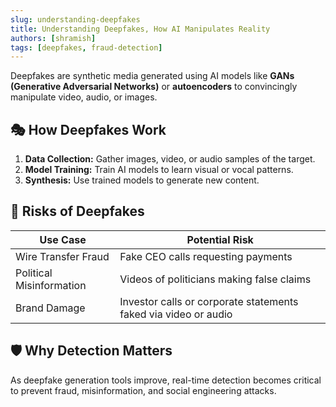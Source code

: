 ```yaml
---
slug: understanding-deepfakes
title: Understanding Deepfakes, How AI Manipulates Reality
authors: [shramish]
tags: [deepfakes, fraud-detection]
---
```


Deepfakes are synthetic media generated using AI models like **GANs (Generative Adversarial Networks)** or **autoencoders** to convincingly manipulate video, audio, or images.

<!-- truncate -->

## 🎭 How Deepfakes Work

1. **Data Collection:** Gather images, video, or audio samples of the target.
2. **Model Training:** Train AI models to learn visual or vocal patterns.
3. **Synthesis:** Use trained models to generate new content.

## 🚩 Risks of Deepfakes

| Use Case                    | Potential Risk                         |
|-----------------------------|-----------------------------------------|
| Wire Transfer Fraud          | Fake CEO calls requesting payments     |
| Political Misinformation     | Videos of politicians making false claims |
| Brand Damage                 | Investor calls or corporate statements faked via video or audio |

## 🛡️ Why Detection Matters

As deepfake generation tools improve, real-time detection becomes critical to prevent fraud, misinformation, and social engineering attacks.

